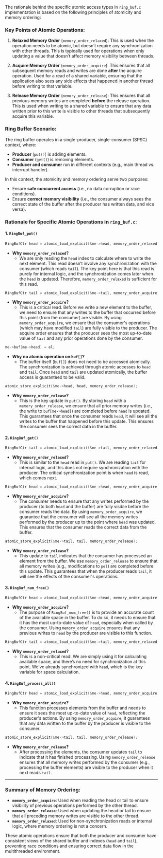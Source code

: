 The rationale behind the specific atomic access types in `ring_buf.c` implementation is based on the following principles of atomicity and memory ordering:

### Key Points of Atomic Operations:
1. **Relaxed Memory Order** (`memory_order_relaxed`): This is used when the operation needs to be atomic, but doesn’t require any synchronization with other threads. This is typically used for operations when only updating a value that doesn’t affect memory visibility between threads.
   
2. **Acquire Memory Order** (`memory_order_acquire`): This ensures that all subsequent memory reads and writes are done **after** the acquire operation. Used for a read of a shared variable, ensuring that the application also sees any side effects that happened in another thread before writing to that variable.

3. **Release Memory Order** (`memory_order_release`): This ensures that all previous memory writes are completed **before** the release operation. This is used when writing to a shared variable to ensure that any data written prior to this write is visible to other threads that subsequently acquire this variable.

### Ring Buffer Scenario:
The ring buffer operates in a single-producer, single-consumer (SPSC) context, where:
- **Producer** (`put()`) is adding elements.
- **Consumer** (`get()`) is removing elements.
- **Producer and consumer** run in different contexts (e.g., main thread vs. interrupt handler).

In this context, the atomicity and memory ordering serve two purposes:
- Ensure **safe concurrent access** (i.e., no data corruption or race conditions).
- Ensure **correct memory visibility** (i.e., the consumer always sees the correct state of the buffer after the producer has written data, and vice versa).

### Rationale for Specific Atomic Operations in `ring_buf.c`:

#### 1. `RingBuf_put()`
```C++
RingBufCtr head = atomic_load_explicit(&me->head, memory_order_relaxed);
```
- **Why `memory_order_relaxed`?**
  - We are only reading the `head` index to calculate where to write the next element. This read doesn’t involve any synchronization with the consumer (which reads `tail`). The key point here is that this read is purely for internal logic, and the synchronization comes later when the `head` is updated. Therefore, `memory_order_relaxed` is sufficient for this read.

```C++
RingBufCtr tail = atomic_load_explicit(&me->tail, memory_order_acquire);
```
- **Why `memory_order_acquire`?**
  - This is a critical read. Before we write a new element to the buffer, we need to ensure that any writes to the buffer that occurred before this point (from the consumer) are visible. By using `memory_order_acquire`, we ensure that the consumer's operations (which may have modified `tail`) are fully visible to the producer. The acquire order ensures that the producer sees the most up-to-date value of `tail` and any prior operations done by the consumer.

```C++
me->buf[me->head] = el;
```
- **Why no atomic operation on `buf[]`?**
  - The buffer itself (`buf[]`) does not need to be accessed atomically. The synchronization is achieved through atomic accesses to `head` and `tail`. Once `head` and `tail` are updated atomically, the buffer access is guaranteed to be valid.

```C++
atomic_store_explicit(&me->head, head, memory_order_release);
```
- **Why `memory_order_release`?**
  - This is the key update in `put()`. By storing `head` with a `memory_order_release`, we ensure that all prior memory writes (i.e., the write to `buf[me->head]`) are completed before `head` is updated. This guarantees that once the consumer reads `head`, it will see all the writes to the buffer that happened before this update. This ensures the consumer sees the correct data in the buffer.

#### 2. `RingBuf_get()`
```C++
RingBufCtr tail = atomic_load_explicit(&me->tail, memory_order_relaxed);
```
- **Why `memory_order_relaxed`?**
  - This is similar to the `head` read in `put()`. We are reading `tail` for internal logic, and this does not require synchronization with the producer. The critical synchronization point is when `head` is read, which comes next.

```C++
RingBufCtr head = atomic_load_explicit(&me->head, memory_order_acquire);
```
- **Why `memory_order_acquire`?**
  - The consumer needs to ensure that any writes performed by the producer (to both `head` and the buffer) are fully visible before the consumer reads the data. By using `memory_order_acquire`, we guarantee that the consumer will see all the memory writes performed by the producer up to the point where `head` was updated. This ensures that the consumer reads the correct data from the buffer.

```C++
atomic_store_explicit(&me->tail, tail, memory_order_release);
```
- **Why `memory_order_release`?**
  - This update to `tail` indicates that the consumer has processed an element from the buffer. We use `memory_order_release` to ensure that all memory writes (e.g., modifications to `pel`) are completed before this update. This guarantees that when the producer reads `tail`, it will see the effects of the consumer's operations.

#### 3. `RingBuf_num_free()`
```C++
RingBufCtr head = atomic_load_explicit(&me->head, memory_order_acquire);
```
- **Why `memory_order_acquire`?**
  - The purpose of `RingBuf_num_free()` is to provide an accurate count of the available space in the buffer. To do so, it needs to ensure that it has the most up-to-date value of `head`, especially when called by the consumer. Using `memory_order_acquire` ensures that any previous writes to `head` by the producer are visible to this function.

```C++
RingBufCtr tail = atomic_load_explicit(&me->tail, memory_order_relaxed);
```
- **Why `memory_order_relaxed`?**
  - This is a non-critical read. We are simply using it for calculating available space, and there’s no need for synchronization at this point. We’ve already synchronized with `head`, which is the key variable for space calculation.

#### 4. `RingBuf_process_all()`
```C++
RingBufCtr head = atomic_load_explicit(&me->head, memory_order_acquire);
```
- **Why `memory_order_acquire`?**
  - This function processes elements from the buffer and needs to ensure it sees the most up-to-date value of `head`, reflecting the producer's actions. By using `memory_order_acquire`, it guarantees that any data written to the buffer by the producer is visible to the consumer.

```C++
atomic_store_explicit(&me->tail, tail, memory_order_release);
```
- **Why `memory_order_release`?**
  - After processing the elements, the consumer updates `tail` to indicate that it has finished processing. Using `memory_order_release` ensures that all memory writes performed by the consumer (e.g., processing the buffer elements) are visible to the producer when it next reads `tail`.

---

### Summary of Memory Ordering:

- **`memory_order_acquire`**: Used when reading the head or tail to ensure visibility of previous operations performed by the other thread.
- **`memory_order_release`**: Used when updating the head or tail to ensure that all preceding memory writes are visible to the other thread.
- **`memory_order_relaxed`**: Used for non-synchronization reads or internal logic, where memory ordering is not a concern.

These atomic operations ensure that both the producer and consumer have consistent views of the shared buffer and indexes (`head` and `tail`), preventing race conditions and ensuring correct data flow in the multithreaded environment.